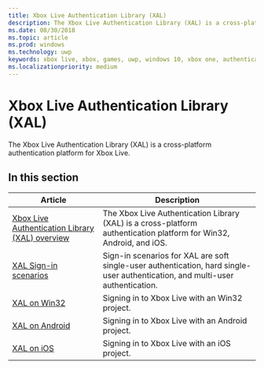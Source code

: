 ```yaml
---
title: Xbox Live Authentication Library (XAL)
description: The Xbox Live Authentication Library (XAL) is a cross-platform authentication platform for Win32, Android, and iOS.
ms.date: 08/30/2018
ms.topic: article
ms.prod: windows
ms.technology: uwp
keywords: xbox live, xbox, games, uwp, windows 10, xbox one, authentication, sign-in
ms.localizationpriority: medium
---
```


# Xbox Live Authentication Library (XAL)

The Xbox Live Authentication Library (XAL) is a cross-platform authentication platform for Xbox Live.


## In this section

| Article | Description |
|---------|-------------|
| [Xbox Live Authentication Library (XAL) overview](xal-overview.md) | The Xbox Live Authentication Library (XAL) is a cross-platform authentication platform for Win32, Android, and iOS. |
| [XAL Sign-in scenarios](xal-sign-in.md) | Sign-in scenarios for XAL are soft single-user authentication, hard single-user authentication, and multi-user authentication. |
| [XAL on Win32](win32-xal.md) | Signing in to Xbox Live with an Win32 project. |
| [XAL on Android](android-xal.md) | Signing in to Xbox Live with an Android project. |
| [XAL on iOS](iOS-xal.md) | Signing in to Xbox Live with an iOS project. |
